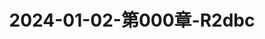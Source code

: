 ---
layout: post
title: 2024-01-02-第000章-R2dbc
categories: [R2dbc]
description: 
keywords: R2dbc.md
mermaid: false
sequence: false
flow: false
mathjax: false
mindmap: false
mindmap2: false
---